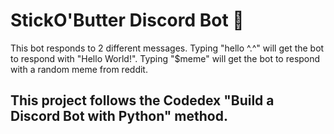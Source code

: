 # StickO'Butter Discord Bot 🧈

This bot responds to 2 different messages. Typing "hello ^.^" will get the bot to respond with "Hello World!". Typing "$meme" will get the bot to respond with a random meme from reddit.

## This project follows the Codedex "Build a Discord Bot with Python" method.
